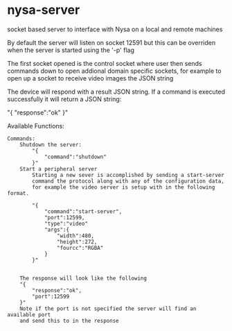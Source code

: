 # nysa-server
socket based server to interface with Nysa on a local and remote machines

By default the server will listen on socket 12591 but this can be overriden
when the server is started using the '-p' flag

The first socket opened is the control socket where
user then sends commands down to open addional domain
specific sockets, for example to open up a socket to
receive video images the JSON string


The device will respond with a result JSON string. If a command
is executed successfully it will return a JSON string:

"{
    "response":"ok"
}"



Available Functions:

    Commands:
        Shutdown the server:
            "{
                "command":"shutdown"
            }"
        Start a peripheral server
            Starting a new sever is accomplished by sending a start-server
            command the protocol along with any of the configuration data,
            for example the video server is setup with in the following format.

            "{
                "command":"start-server",
                "port":12599,
                "type":"video"
                "args":{
                    "width":480,
                    "height":272,
                    "fourcc":"RGBA"
                }
            }"


        The response will look like the following
        "{
            "response":"ok",
            "port":12599
        }"
        Note if the port is not specified the server will find an available port
        and send this to in the response
